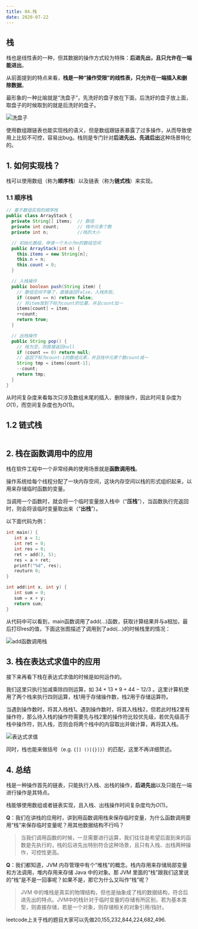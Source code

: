 ```yaml
---
title: 04.栈
date: 2020-07-22
---
```

## 栈

栈也是线性表的一种，但其数据的操作方式较为特殊：**后进先出，且只允许在一端能进出**。

从前面提到的特点来看，**栈是一种“操作受限”的线性表，只允许在一端插入和删除数据**。

最形象的一种比喻就是“洗盘子”，先洗好的盘子放在下面，后洗好的盘子放上面，取盘子的时候取到的就是后洗好的盘子。

![&#x6D17;&#x76D8;&#x5B50;](https://static001.geekbang.org/resource/image/3e/0b/3e20cca032c25168d3cc605fa7a53a0b.jpg)

使用数组跟链表也能实现栈的语义，但是数组跟链表暴露了过多操作，从而导致使用上比较不可控，容易出bug。栈则是专门针对**后进先出、先进后出**这种场景特化的。

## 1. 如何实现栈？

栈可以使用数组（称为**顺序栈**）以及链表（称为**链式栈**）来实现。

### 1.1 顺序栈

```java
// 基于数组实现的顺序栈
public class ArrayStack {
  private String[] items;  // 数组
  private int count;       // 栈中元素个数
  private int n;           //栈的大小

  // 初始化数组，申请一个大小为n的数组空间
  public ArrayStack(int n) {
    this.items = new String[n];
    this.n = n;
    this.count = 0;
  }

  // 入栈操作
  public boolean push(String item) {
    // 数组空间不够了，直接返回false，入栈失败。
    if (count == n) return false;
    // 将item放到下标为count的位置，并且count加一
    items[count] = item;
    ++count;
    return true;
  }

  // 出栈操作
  public String pop() {
    // 栈为空，则直接返回null
    if (count == 0) return null;
    // 返回下标为count-1的数组元素，并且栈中元素个数count减一
    String tmp = items[count-1];
    --count;
    return tmp;
  }
}
```

从时间复杂度来看每次只涉及数组末尾的插入、删除操作，因此时间复杂度为$O(1)$，而空间复杂度也为$O(1)$。

## 1.2 链式栈

```java

```

## 2. 栈在函数调用中的应用

栈在软件工程中一个非常经典的使用场景就是**函数调用栈**。

操作系统给每个线程分配了一块内存空间，这块内存空间以栈的形式组织起来，以用来存储临时函数的变量。

当调用一个函数时，就会将一个临时变量放入栈中（“**压栈**”），当函数执行完返回时，则会将该临时变量取出来（“**出栈**”）。

以下面代码为例：

```c
int main() {
   int a = 1;
   int ret = 0;
   int res = 0;
   ret = add(3, 5);
   res = a + ret;
   printf("%d", res);
   reuturn 0;
}

int add(int x, int y) {
   int sum = 0;
   sum = x + y;
   return sum;
}
```

从代码中可以看到，main函数调用了add\(...\)函数，获取计算结果并与a相加，最后打印res的值，下面这张图描述了调用到了add\(...\)的时候栈里的情况：

![add&#x51FD;&#x6570;&#x8C03;&#x7528;&#x6808;](https://static001.geekbang.org/resource/image/17/1c/17b6c6711e8d60b61d65fb0df5559a1c.jpg)

## 3. 栈在表达式求值中的应用

接下来再看下栈在表达式求值的时候是如何运作的。

我们这里只执行加减乘除四则运算，如 $34+13*9+44-12/3$ 。这里计算机使用了两个栈来执行四则运算，栈1用于存储操作数，栈2用于存储运算符。

当遇到操作数时，将其入栈栈1。遇到操作数时，将其入栈栈2，但若此时栈2里有操作符，那么待入栈的操作符需要先与栈2里的操作符比较优先级，若优先级高于栈中操作符，则入栈，否则会将两个栈中的内容取出并做计算，再将其入栈。

![&#x8868;&#x8FBE;&#x5F0F;&#x6C42;&#x503C;](https://static001.geekbang.org/resource/image/bc/00/bc77c8d33375750f1700eb7778551600.jpg)

同时，栈也能来做括号（e.g. `{[] ()[{}]}`）的匹配，这里不再详细赘述。

## 4. 总结

栈是一种操作首先的链表，只能执行入栈、出栈的操作，**后进先出**以及只能在一端进行操作是其特点。

栈能够使用数组或者链表实现，且入栈、出栈操作时间复杂度均为$O(1)$。

**Q**：我们在讲栈的应用时，讲到用函数调用栈来保存临时变量，为什么函数调用要用“栈”来保存临时变量呢？用其他数据结构不行吗？

> 当我们调用函数的时候，一旦需要进行运算，我们往往是希望后面到来的函数是先执行的，栈的后进先出特别符合这种场景，且只有入栈、出栈两种操作，可控性更高。

**Q**：我们都知道，JVM 内存管理中有个“堆栈”的概念。栈内存用来存储局部变量和方法调用，堆内存用来存储 Java 中的对象。那 JVM 里面的“栈”跟我们这里说的“栈”是不是一回事呢？如果不是，那它为什么又叫作“栈”呢？

> JVM 中的堆栈是真实的物理结构，但也是抽象成了栈的数据结构，符合后进先出的特点。JVM中的栈针对于临时变量的存储有所区别，若为基本类型，则直接存储，若是一个对象，则存储相关的对象引用/指针。

leetcode上关于栈的题目大家可以先做20,155,232,844,224,682,496.

